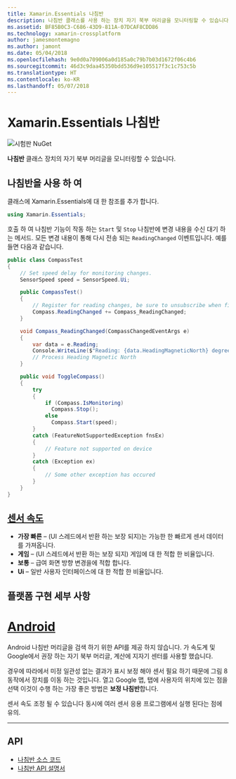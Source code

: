 ```yaml
---
title: Xamarin.Essentials 나침반
description: 나침반 클래스를 사용 하는 장치 자기 북부 머리글을 모니터링할 수 있습니다.
ms.assetid: BF85B0C3-C686-43D9-811A-07DCAF8CDD86
ms.technology: xamarin-crossplatform
author: jamesmontemagno
ms.author: jamont
ms.date: 05/04/2018
ms.openlocfilehash: 9e0d0a709006a0d185a0c79b7b03d1672f06c4b6
ms.sourcegitcommit: 46d3c9daa45350bdd536d9e105517f3c1c753c5b
ms.translationtype: HT
ms.contentlocale: ko-KR
ms.lasthandoff: 05/07/2018
---
```

# <a name="xamarinessentials-compass"></a>Xamarin.Essentials 나침반

![시험판 NuGet](~/media/shared/pre-release.png)

**나침반** 클래스 장치의 자기 북부 머리글을 모니터링할 수 있습니다.

## <a name="using-compass"></a>나침반을 사용 하 여

클래스에 Xamarin.Essentials에 대 한 참조를 추가 합니다.

```csharp
using Xamarin.Essentials;
```

호출 하 여 나침반 기능이 작동 하는 `Start` 및 `Stop` 나침반에 변경 내용을 수신 대기 하는 메서드. 모든 변경 내용이 통해 다시 전송 되는 `ReadingChanged` 이벤트입니다. 예를 들면 다음과 같습니다.

```csharp
public class CompassTest
{
    // Set speed delay for monitoring changes.
    SensorSpeed speed = SensorSpeed.Ui;

    public CompassTest()
    {
        // Register for reading changes, be sure to unsubscribe when finished
        Compass.ReadingChanged += Compass_ReadingChanged;
    }

    void Compass_ReadingChanged(CompassChangedEventArgs e)
    {
        var data = e.Reading;
        Console.WriteLine($"Reading: {data.HeadingMagneticNorth} degrees");
        // Process Heading Magnetic North
    }

    public void ToggleCompass()
    {
        try
        {
            if (Compass.IsMonitoring)
              Compass.Stop();
            else
              Compass.Start(speed);
        }
        catch (FeatureNotSupportedException fnsEx)
        {
            // Feature not supported on device
        }
        catch (Exception ex)
        {
            // Some other exception has occured
        }
    }
}
```

## <a name="sensor-speedxrefxamarinessentialssensorspeed"></a>[센서 속도](xref:Xamarin.Essentials.SensorSpeed)

- **가장 빠른** – (UI 스레드에서 반환 하는 보장 되지)는 가능한 한 빠르게 센서 데이터를 가져옵니다.
- **게임** – (UI 스레드에서 반환 하는 보장 되지) 게임에 대 한 적합 한 비율입니다.
- **보통** – 급여 화면 방향 변경을에 적합 합니다.
- **Ui** – 일반 사용자 인터페이스에 대 한 적합 한 비율입니다.

## <a name="platform-implementation-specifics"></a>플랫폼 구현 세부 사항

# <a name="androidtabandroid"></a>[Android](#tab/android)

Android 나침반 머리글을 검색 하기 위한 API를 제공 하지 않습니다. 가 속도계 및 Google에서 권장 하는 자기 북부 머리글, 계산에 지자기 센터를 사용할 했습니다. 

경우에 따라에서 미정 일관성 없는 결과가 표시 보정 해야 센서 필요 하기 때문에 그림 8 동작에서 장치를 이동 하는 것입니다. 열고 Google 맵, 탭에 사용자의 위치에 있는 점을 선택 이것이 수행 하는 가장 좋은 방법은 **보정 나침반**합니다.

센서 속도 조정 될 수 있습니다 동시에 여러 센서 응용 프로그램에서 실행 된다는 점에 유의.

--------------

## <a name="api"></a>API

- [나침반 소스 코드](https://github.com/xamarin/Essentials/tree/master/Essentials/Compass)
- [나침반 API 설명서](xref:Xamarin.Essentials.Compass)
